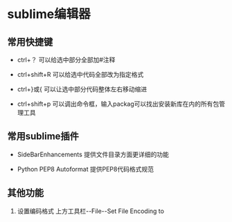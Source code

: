 # sublime编辑器


## 常用快捷键

* ctrl+？ 可以给选中部分全部加#注释

* ctrl+shift+R  可以给选中代码全部改为指定格式

* ctrl+}或{  可以让选中部分代码整体左右移动缩进

* ctrl+shift+p  可以调出命令框，输入packag可以找出安装新库在内的所有包管理工具

## 常用sublime插件

* SideBarEnhancements  提供文件目录方面更详细的功能

* Python PEP8 Autoformat  提供PEP8代码格式规范

## 其他功能
1. 设置编码格式
上方工具栏--File--Set File Encoding to  